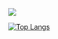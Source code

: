 <img src="https://capsule-render.vercel.app/api?type=soft&color=timeAuto&height=80&section=header&text=MoonJunghwan&fontSize=30" />
<br>

[![Top Langs](https://github-readme-stats.vercel.app/api/top-langs/?username=junghwan22&layout=compact)](https://github.com/junghwan22/github-readme-stats)
